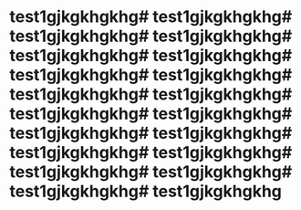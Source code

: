 # test1gjkgkhgkhg# test1gjkgkhgkhg# test1gjkgkhgkhg# test1gjkgkhgkhg# test1gjkgkhgkhg# test1gjkgkhgkhg# test1gjkgkhgkhg# test1gjkgkhgkhg# test1gjkgkhgkhg# test1gjkgkhgkhg# test1gjkgkhgkhg# test1gjkgkhgkhg# test1gjkgkhgkhg# test1gjkgkhgkhg# test1gjkgkhgkhg# test1gjkgkhgkhg# test1gjkgkhgkhg# test1gjkgkhgkhg# test1gjkgkhgkhg# test1gjkgkhgkhg
